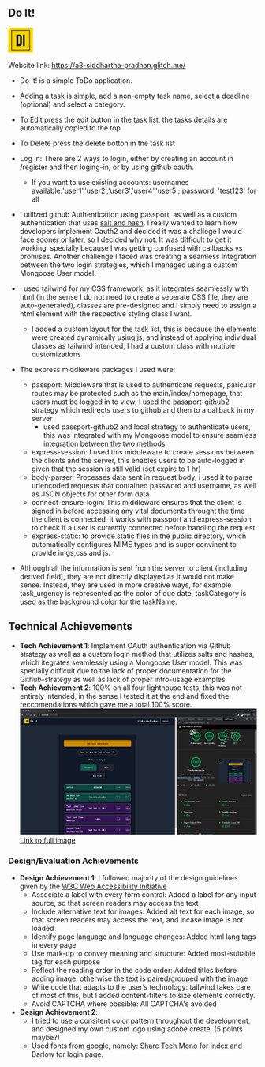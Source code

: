 ## Do It!
![Do it Logo](/readmeImages/doitmain_resized.png)

Website link: https://a3-siddhartha-pradhan.glitch.me/


- Do It! is a simple ToDo application.
- Adding a task is simple, add a non-empty task name, select a deadline (optional) and select a category.
- To Edit press the edit button in the task list, the tasks details are automatically copied to the top
- To Delete press the delete botton in the task list
- Log in: There are 2 ways to login, either by creating an account in /register and then loging-in, or by using github oauth.
  - If you want to use existing accounts: usernames available:'user1','user2','user3','user4','user5'; password: 'test123' for all


- I utilized github Authentication using passport, as well as a custom authentication that uses [salt and hash](https://www.pingidentity.com/en/resources/blog/post/encryption-vs-hashing-vs-salting.html#:~:text=Hashing%20is%20a%20one%2Dway%20process%20that%20converts%20a%20password,to%20obfuscate%20the%20actual%20password.). I really wanted to
learn how developers implement Oauth2 and decided it was a challege I would face sooner or later, so I decided why not. It was difficult to get it working, specially because I was
getting confused with callbacks vs promises. Another challenge I faced was creating a seamless integration between the two login strategies, which I managed using a custom Mongoose User model.

- I used tailwind for my CSS framework, as it integrates seamlessly with html (in the sense I do not need to create a seperate CSS file, they are auto-generated), classes are pre-designed and I simply need to
assign a html element with the respective styling class I want. 
  - I added a custom layout for the task list, this is because the elements were created dynamically using js, and instead of applying individual classes as tailwind intended, I had a custom class with mutiple customizations
- The express middleware packages I used were:
    - passport: Middleware that is used to authenticate requests, paricular routes may be protected such as the main/index/homepage, that users must be logged in to view, I used the passport-github2 strategy which redirects users to github and then to a callback in my server
        - used passport-github2 and local strategy to authenticate users, this was integrated with my Mongoose model to ensure seamless integration between the two methods
    - express-session: I used this middleware to create sessions between the clients and the server, this enables users to be auto-logged in given that the session is still valid (set expire to 1 hr)
    - body-parser: Processes data sent in request body, i used it to parse urlencoded requests that contained password and username, as well as JSON objects for other form data
    - connect-ensure-login: This middleware ensures that the client is signed in before accessing any vital documents throught the time the client is connected, it works with passport and express-session to check if a user is currently connected before handling the request
    - express-static: to provide static files in the public directory, which automatically configures MIME types and is super convinent to provide imgs,css and js.

- Although all the information is sent from the server to client (including derived field), they are not directly displayed as it would not make sense. Instead, they are used in more creative ways, for example task_urgency is represented as the color of due date, taskCategory is used as the background color for the taskName.



## Technical Achievements
- **Tech Achievement 1**: Implement OAuth authentication via Github strategy as well as a custom login method that utilizes salts and hashes, which itegrates seamlessly using a Mongoose User model. This was specially difficult due to the lack of proper documentation for the Github-strategy as well as lack of proper intro-usage examples
- **Tech Achievement 2**: 100% on all four lighthouse tests, this was not entirely intended, in the sense I tested it at the end and fixed the reccomendations which gave me a total 100% score.
![Lighthouse test report](/readmeImages/lighthouse_report_scaled.png)
[Link to full image](/readmeImages/lighthouse_report.png)

### Design/Evaluation Achievements
- **Design Achievement 1**: I followed majority of the design guidelines given by the [W3C Web Accessibility Initiative](https://www.w3.org/WAI/tips/developing/)
    - Associate a label with every form control: Added a label for any input source, so that screen readers may access the text
    - Include alternative text for images: Added alt text for each image, so that screen readers may access the text, and incase image is not loaded
    - Identify page language and language changes: Added html lang tags in every page 
    - Use mark-up to convey meaning and structure: Added most-suitable tag for each purpose
    - Reflect the reading order in the code order: Added titles before adding image, otherwise the text is paired/grouped with the image
    - Write code that adapts to the user’s technology: tailwind takes care of most of this, but I added content-filters to size elements correctly.
    - Avoid CAPTCHA where possible: All CAPTCHA's avoided
- **Design Achievement 2**: 
    - I tried to use a consitent color pattern throughout the development, and designed my own custom logo using adobe.create. (5 points maybe?)
    - Used fonts from google, namely: Share Tech Mono for index and Barlow for login page.
